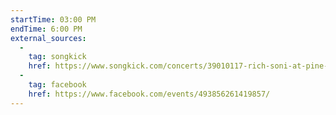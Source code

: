 ```yaml
---
startTime: 03:00 PM
endTime: 6:00 PM
external_sources:
  -
    tag: songkick
    href: https://www.songkick.com/concerts/39010117-rich-soni-at-pine-island-brewing
  -
    tag: facebook
    href: https://www.facebook.com/events/493856261419857/
---
```

